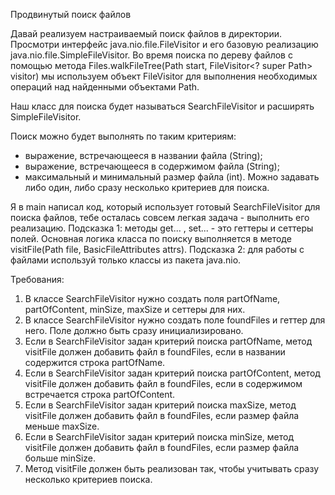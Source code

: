 Продвинутый поиск файлов

Давай реализуем настраиваемый поиск файлов в директории.
Просмотри интерфейс java.nio.file.FileVisitor и его базовую реализацию java.nio.file.SimpleFileVisitor.
Во время поиска по дереву файлов с помощью метода Files.walkFileTree(Path start, FileVisitor<? super Path> visitor)
мы используем объект FileVisitor для выполнения необходимых операций над найденными объектами Path.

Наш класс для поиска будет называться SearchFileVisitor и расширять SimpleFileVisitor.

Поиск можно будет выполнять по таким критериям:
- выражение, встречающееся в названии файла (String);
- выражение, встречающееся в содержимом файла (String);
- максимальный и минимальный размер файла (int).
Можно задавать либо один, либо сразу несколько критериев для поиска.

Я в main написал код, который использует готовый SearchFileVisitor для поиска файлов, тебе осталась совсем легкая задача - выполнить его реализацию.
Подсказка 1: методы get... , set... - это геттеры и сеттеры полей. Основная логика класса по поиску выполняется в методе visitFile(Path file, BasicFileAttributes attrs).
Подсказка 2: для работы с файлами используй только классы из пакета java.nio.


Требования:
1. В классе SearchFileVisitor нужно создать поля partOfName, partOfContent, minSize, maxSize и сеттеры для них.
2. В классе SearchFileVisitor нужно создать поле foundFiles и геттер для него. Поле должно быть сразу инициализировано.
3. Если в SearchFileVisitor задан критерий поиска partOfName, метод visitFile должен добавить файл в foundFiles, если в названии содержится строка partOfName.
4. Если в SearchFileVisitor задан критерий поиска partOfContent, метод visitFile должен добавить файл в foundFiles, если в содержимом встречается строка partOfContent.
5. Если в SearchFileVisitor задан критерий поиска maxSize, метод visitFile должен добавить файл в foundFiles, если размер файла меньше maxSize.
6. Если в SearchFileVisitor задан критерий поиска minSize, метод visitFile должен добавить файл в foundFiles, если размер файла больше minSize.
7. Метод visitFile должен быть реализован так, чтобы учитывать сразу несколько критериев поиска.
